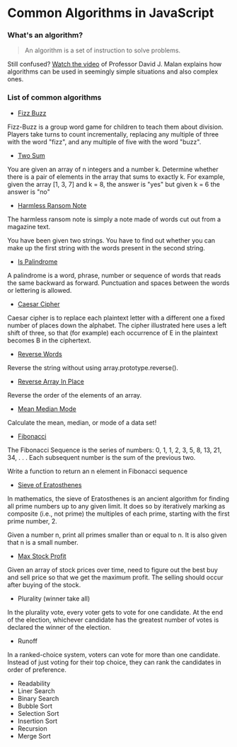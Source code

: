  # Common Algorithms in JavaScript 


### What's an algorithm?

> An algorithm is a set of instruction to solve problems. 

Still confused? [Watch the video](https://www.youtube.com/watch?v=6hfOvs8pY1k) 
of Professor David J. Malan explains how algorithms can be used in seemingly 
simple situations and also complex ones. 

### List of common algorithms
 
* [Fizz Buzz](src/fizzbuzz.js)

Fizz-Buzz is a group word game for children to teach them about division. 
Players take turns to count incrementally, replacing any multiple of three 
with the word "fizz", and any multiple of five with the word "buzz".
   
* [Two Sum](src/TwoSum.js)

You are given an array of n integers and a number k. Determine whether there is a pair
of elements in the array that sums to exactly k. For example, given the array [1, 3, 7] and
k = 8, the answer is "yes" but given k = 6 the answer is "no"

* [Harmless Ransom Note](src/HarmlessRansomNote.js)

The harmless ransom note is simply a note made of words cut out from a magazine text.

You have been given two strings. You have to find out whether you can make up the 
first string with the words present in the second string.

* [Is Palindrome](src/IsPalindrome.js)

A palindrome is a word, phrase, number or sequence of words that reads the same backward 
as forward. Punctuation and spaces between the words or lettering is allowed. 

* [Caesar Cipher](src/CaesarCipher.js)

Caesar cipher is to replace each plaintext letter with a different one a fixed number of 
places down the alphabet. The cipher illustrated here uses a left shift of three, so that 
(for example) each occurrence of E in the plaintext becomes B in the ciphertext.

* [Reverse Words](src/ReverseWords.js)

Reverse the string without using array.prototype.reverse().

* [Reverse Array In Place](src/ReverseArrayInPlace.js)

Reverse the order of the elements of an array. 

* [Mean Median Mode](src/MeanMedianMode.js)

Calculate the mean, median, or mode of a data set!

* [Fibonacci](src/Fibonacci.js)

The Fibonacci Sequence is the series of numbers: 0, 1, 1, 2, 3, 5, 8, 13, 21, 34, . . . 
Each subsequent number is the sum of the previous two.

Write a function to return an n element in Fibonacci sequence

* [Sieve of Eratosthenes](src/SieveOfEratosthenes.js)

In mathematics, the sieve of Eratosthenes is an ancient algorithm for finding all prime 
numbers up to any given limit. It does so by iteratively marking as composite (i.e., 
not prime) the multiples of each prime, starting with the first prime number, 2.

Given a number n, print all primes smaller than or equal to n. It is also given that n 
is a small number.

* [Max Stock Profit](src/MaxStockProfit.js)

Given an array of stock prices over time, need to figure out the best buy and sell price 
so that we get the maximum profit. The selling should occur after buying of the stock.
 

* Plurality (winner take all) 

In the plurality vote, every voter gets to vote for one candidate. At the end 
of the election, whichever candidate has the greatest number of votes is 
declared the winner of the election.

* Runoff

In a ranked-choice system, voters can vote for more than one candidate. Instead 
of just voting for their top choice, they can rank the candidates in order of 
preference. 

* Readability
* Liner Search
* Binary Search
* Bubble Sort
* Selection Sort
* Insertion Sort
* Recursion
* Merge Sort
